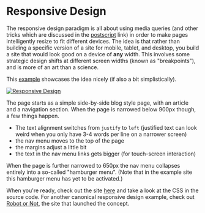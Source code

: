 # Responsive Design

The responsive design paradigm is all about using media queries (and other tricks which are discussed in the [postscript](#postscript) link) in order to make pages intelligently resize to fit different devices. The idea is that rather than building a specific version of a site for mobile, tablet, and desktop, you build a site that would look good on a device of **any** width. This involves some strategic design shifts at different screen widths (known as "breakpoints"), and is more of an art than a science.

This [example](examples/responsive.html "Responsive Design Example") showcases the idea nicely (if also a bit simplistically). 

[![Responsive Design](img/responsive.gif "Responsive Design Example")](examples/responsive.html "Responsive Design Example")

The page starts as a simple side-by-side blog style page, with an article and a navigation section. When the page is narrowed below 900px though, a few things happen.

* The text alignment switches from `justify` to `left` (justified text can look weird when you only have 3-4 words per line on a narrower screen)
* the nav menu moves to the top of the page
* the margins adjust a little bit
* the text in the nav menu links gets bigger (for touch-screen interaction)

When the page is further narrowed to 650px the nav menu collapses entirely into a so-called "hamburger menu". (Note that in the example site this hamburger menu has yet to be activated.)

When you're ready, check out the site [here](examples/responsive.html "Responsive Design Example") and take a look at the CSS in the source code. For another canonical responsive design example, check out [Robot or Not](http://responsivewebdesign.com/robot/ "Robot or Not"), the site that launched the concept.